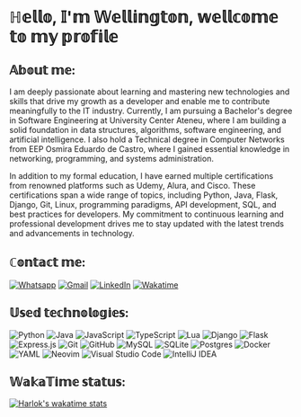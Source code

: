 # ℍ𝕖𝕝𝕝𝕠, 𝕀'𝕞 𝕎𝕖𝕝𝕝𝕚𝕟𝕘𝕥𝕠𝕟, 𝕨𝕖𝕝𝕝𝕔𝕠𝕞𝕖 𝕥𝕠 𝕞𝕪 𝕡𝕣𝕠𝕗𝕚𝕝𝕖

## 𝔸𝕓𝕠𝕦𝕥 𝕞𝕖:
I am deeply passionate about learning and mastering new technologies and skills that drive my growth as a developer and enable me to contribute meaningfully to the IT industry. Currently, I am pursuing a Bachelor's degree in Software Engineering at University Center Ateneu, where I am building a solid foundation in data structures, algorithms, software engineering, and artificial intelligence. I also hold a Technical degree in Computer Networks from EEP Osmira Eduardo de Castro, where I gained essential knowledge in networking, programming, and systems administration.

In addition to my formal education, I have earned multiple certifications from renowned platforms such as Udemy, Alura, and Cisco. These certifications span a wide range of topics, including Python, Java, Flask, Django, Git, Linux, programming paradigms, API development, SQL, and best practices for developers. My commitment to continuous learning and professional development drives me to stay updated with the latest trends and advancements in technology.

## ℂ𝕠𝕟𝕥𝕒𝕔𝕥 𝕞𝕖:
[![Whatsapp](https://img.shields.io/badge/WhatsApp-25D366?style=for-the-badge&logo=whatsapp&logoColor=white)](https://contate.me/welli7ngton) 
[![Gmail](https://img.shields.io/badge/Gmail-D14836?style=for-the-badge&logo=gmail&logoColor=white)](https://mailto:wellingtonasilva45@gmail.com)
[![LinkedIn](https://img.shields.io/badge/linkedin-%230077B5.svg?style=for-the-badge&logo=linkedin&logoColor=white)](https://www.linkedin.com/in/wellington-a-silva-292069221)
[![Wakatime]( 	https://img.shields.io/badge/WakaTime-000000?style=for-the-badge&logo=WakaTime&logoColor=white)](https://wakatime.com/@welli7ngton)

## 𝕌𝕤𝕖𝕕 𝕥𝕖𝕔𝕙𝕟𝕠𝕝𝕠𝕘𝕚𝕖𝕤:
![Python](https://img.shields.io/badge/Python-FFD43B?style=for-the-badge&logo=python&logoColor=blue) ![Java](https://img.shields.io/badge/java-%23ED8B00.svg?style=for-the-badge&logo=openjdk&logoColor=white) ![JavaScript](https://img.shields.io/badge/javascript-%23323330.svg?style=for-the-badge&logo=javascript&logoColor=%23F7DF1E) ![TypeScript](https://img.shields.io/badge/typescript-%23007ACC.svg?style=for-the-badge&logo=typescript&logoColor=white) ![Lua](https://img.shields.io/badge/lua-%232C2D72.svg?style=for-the-badge&logo=lua&logoColor=white) ![Django](https://img.shields.io/badge/django-%23092E20.svg?style=for-the-badge&logo=django&logoColor=white) ![Flask](https://img.shields.io/badge/Flask-000000?style=for-the-badge&logo=flask&logoColor=white) ![Express.js](https://img.shields.io/badge/express.js-%23404d59.svg?style=for-the-badge&logo=express&logoColor=%2361DAFB) ![Git](https://img.shields.io/badge/git-%23F05033.svg?style=for-the-badge&logo=git&logoColor=white) ![GitHub](https://img.shields.io/badge/github-%23121011.svg?style=for-the-badge&logo=github&logoColor=white) ![MySQL](https://img.shields.io/badge/MySQL-005C84?style=for-the-badge&logo=mysql&logoColor=white) ![SQLite](https://img.shields.io/badge/SQLite-07405E?style=for-the-badge&logo=sqlite&logoColor=white) ![Postgres](https://img.shields.io/badge/postgres-%23316192.svg?style=for-the-badge&logo=postgresql&logoColor=white) ![Docker](https://img.shields.io/badge/docker-%230db7ed.svg?style=for-the-badge&logo=docker&logoColor=white) ![YAML](https://img.shields.io/badge/yaml-%23ffffff.svg?style=for-the-badge&logo=yaml&logoColor=151515) ![Neovim](https://img.shields.io/badge/NeoVim-%2357A143.svg?&style=for-the-badge&logo=neovim&logoColor=white) ![Visual Studio Code](https://img.shields.io/badge/Visual%20Studio%20Code-0078d7.svg?style=for-the-badge&logo=visual-studio-code&logoColor=white) ![IntelliJ IDEA](https://img.shields.io/badge/IntelliJIDEA-000000.svg?style=for-the-badge&logo=intellij-idea&logoColor=white)

## 𝕎𝕒𝕜𝕒𝕋𝕚𝕞𝕖 𝕤𝕥𝕒𝕥𝕦𝕤:
[![Harlok's wakatime stats](https://github-readme-stats.vercel.app/api/wakatime?username=welli7ngton&layout=compact)](https://github.com/anuraghazra/github-readme-stats)

